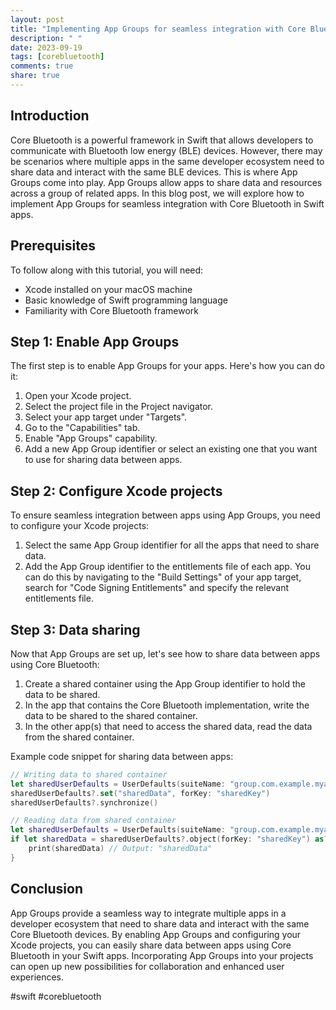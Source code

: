 ```yaml
---
layout: post
title: "Implementing App Groups for seamless integration with Core Bluetooth in Swift apps"
description: " "
date: 2023-09-19
tags: [corebluetooth]
comments: true
share: true
---
```


## Introduction
Core Bluetooth is a powerful framework in Swift that allows developers to communicate with Bluetooth low energy (BLE) devices. However, there may be scenarios where multiple apps in the same developer ecosystem need to share data and interact with the same BLE devices. This is where App Groups come into play. App Groups allow apps to share data and resources across a group of related apps. In this blog post, we will explore how to implement App Groups for seamless integration with Core Bluetooth in Swift apps.

## Prerequisites
To follow along with this tutorial, you will need:
- Xcode installed on your macOS machine
- Basic knowledge of Swift programming language
- Familiarity with Core Bluetooth framework

## Step 1: Enable App Groups
The first step is to enable App Groups for your apps. Here's how you can do it:
1. Open your Xcode project.
2. Select the project file in the Project navigator.
3. Select your app target under "Targets".
4. Go to the "Capabilities" tab.
5. Enable "App Groups" capability.
6. Add a new App Group identifier or select an existing one that you want to use for sharing data between apps.

## Step 2: Configure Xcode projects
To ensure seamless integration between apps using App Groups, you need to configure your Xcode projects:
1. Select the same App Group identifier for all the apps that need to share data.
2. Add the App Group identifier to the entitlements file of each app. You can do this by navigating to the "Build Settings" of your app target, search for "Code Signing Entitlements" and specify the relevant entitlements file.

## Step 3: Data sharing
Now that App Groups are set up, let's see how to share data between apps using Core Bluetooth:
1. Create a shared container using the App Group identifier to hold the data to be shared.
2. In the app that contains the Core Bluetooth implementation, write the data to be shared to the shared container.
3. In the other app(s) that need to access the shared data, read the data from the shared container.

Example code snippet for sharing data between apps:

```swift
// Writing data to shared container
let sharedUserDefaults = UserDefaults(suiteName: "group.com.example.myappgroup")
sharedUserDefaults?.set("sharedData", forKey: "sharedKey")
sharedUserDefaults?.synchronize()

// Reading data from shared container
let sharedUserDefaults = UserDefaults(suiteName: "group.com.example.myappgroup")
if let sharedData = sharedUserDefaults?.object(forKey: "sharedKey") as? String {
    print(sharedData) // Output: "sharedData"
}
```

## Conclusion
App Groups provide a seamless way to integrate multiple apps in a developer ecosystem that need to share data and interact with the same Core Bluetooth devices. By enabling App Groups and configuring your Xcode projects, you can easily share data between apps using Core Bluetooth in your Swift apps. Incorporating App Groups into your projects can open up new possibilities for collaboration and enhanced user experiences.

#swift #corebluetooth